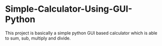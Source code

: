 # Simple-Calculator-Using-GUI-Python
This project is basically a simple python GUI based calculator which is able to sum, sub, multiply and divide.
